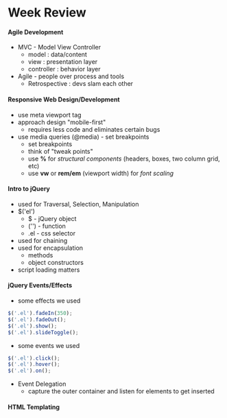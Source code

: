 # Week Review

#### Agile Development
* MVC - Model View Controller
  * model : data/content
  * view : presentation layer
  * controller : behavior layer
* Agile - people over process and tools
  * Retrospective : devs slam each other

#### Responsive Web Design/Development
* use meta viewport tag
* approach design "mobile-first"
  * requires less code and eliminates certain bugs
* use media queries (@media) - set breakpoints
  * set breakpoints
  * think of "tweak points"
  * use **%** for *structural components* (headers, boxes, two column grid, etc)
  * use **vw** or **rem/em** (viewport width) for *font scaling*

#### Intro to jQuery
* used for Traversal, Selection, Manipulation
* $('el')
  * $ - jQuery object
  * ('') - function
  * .el - css selector
* used for chaining
* used for encapsulation
  * methods
  * object constructors
* script loading matters

#### jQuery Events/Effects
* some effects we used
```js
$('.el').fadeIn(350);
$('.el').fadeOut();
$('.el').show();
$('.el').slideToggle();
```
* some events we used
```js
$('.el').click();
$('.el').hover();
$('.el').on();
```
* Event Delegation
  * capture the outer container and listen for elements to get inserted









#### HTML Templating

